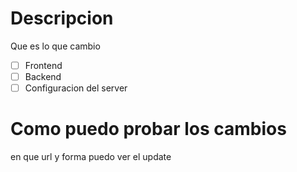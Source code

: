 # Descripcion
Que es lo que cambio

- [ ] Frontend
- [ ] Backend
- [ ] Configuracion del server

# Como puedo probar los cambios
en que url y forma puedo ver el update

